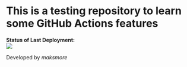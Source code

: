 # This is a testing repository to learn some GitHub Actions features

**Status of Last Deployment:**<br>
<img src="https://github.com/maksmore/Learning-with-Java-App/workflows/Docker-Image-CD/badge.svg?branch=master"><br>

Developed by *maksmore*
